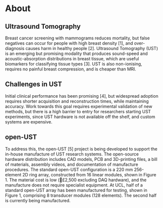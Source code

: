# About

##  Ultrasound Tomography
Breast cancer screening with mammograms reduces mortality, but false negatives can occur for people with high breast density [1], and over-diagnosis causes harm in healthy people [2]. Ultrasound Tomography (UST) is an emerging but promising modality that produces sound-speed and acoustic-absorption distributions in breast tissue, which are useful biomarkers for classifying tissue types [3]. UST is also non-ionising, requires no painful breast compression, and is cheaper than MRI.

## Challenges in UST
Initial clinical performance has been promising [4], but widespread adoption requires shorter acquisition and reconstruction times, while maintaining accuracy. Work towards this goal requires experimental validation of new methods, but there is a high barrier to entry for researchers starting UST experiments, since UST hardware is not available off the shelf, and custom systems are expensive.

## open-UST
To address this, the open-UST [5] project is being developed to support the in-house manufacture of UST research systems. The open-source hardware distribution includes CAD models, PCB and 3D-printing files, a bill of materials, assembly videos, and documentation of manufacture procedures. The standard open-UST configuration is a 220 mm 256-element 2D ring array, constructed from 16 linear modules, shown in Figure 1. The material cost is low (£2,500 excluding DAQ hardware), and the manufacture does not require specialist equipment. At UCL, half of a standard open-UST array has been manufactured for testing, shown in Figure 1, comprising 8 transducer modules (128 elements). The second half is currently being manufactured.